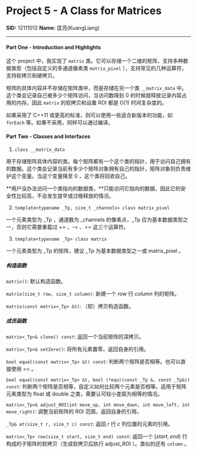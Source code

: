 # Project 5 -  A Class for Matrices

**SID:** 12111012 **Name:** 匡亮(KuangLiang)

----

#### Part One - Introduction and Highlights

这个 project 中，我实现了 ```matrix``` 类。它可以存储一个二维的矩阵，支持多种数据类型（包括自定义的多通道像素类 ```matrix_pixel``` ），支持常见的几种运算符，支持软拷贝和硬拷贝。

矩阵的具体内容并不存储在矩阵类中，而是存储在另一个类 ```__matrix_data``` 中。这个类会记录自己被多少个矩阵访问，当访问数降到 $0$ 的时候就释放记录内容占用的内存。因此 ```matrix``` 的软拷贝和设置 ROI 都是 O(1) 时间复杂度的。

如果采用了 C++11 或更高的标准，则可以使用一些适合新版本的功能，如 ```forEach``` 等。如果不采用，同样可以通过编译。

#### Part Two - Classes and Interfaces

1. ```class __matrix_data```
   
用于存储矩阵具体内容的类。每个矩阵都有一个这个类的指针，用于访问自己拥有的数据。这个类会记录当前有多少个矩阵对象拥有自己的指针，矩阵对象则负责维护这个变量。当这个变量降至 $0$ ，这个类将回收自己。

**用户没办法访问一个类指向的数据类，**只能访问它指向的数据，因此它的安全性比较高，不会发生提早或过晚释放的情况。

2. ```template<typename _Tp, size_t _channels> class matrix_pixel```

一个元素类型为 _Tp ，通道数为 _channels 的像素点，_Tp 应为基本数据类型之一，否则它需要重载过 += 、-= 、== 这三个运算符。

3. ```template<typename _Tp> class matrix```

一个元素类型为 _Tp 的矩阵，建议 _Tp 为基本数据类型之一或 matrix_pixel 。

##### 构造函数

```matrix()```: 默认构造函数。

```matrix(size_t row, size_t column)```: 新建一个 $row$ 行 $column$ 列的矩阵。

```matrix(const matrix<_Tp> &t)```: （软）拷贝构造函数。

##### 成员函数

```matrix<_Tp>& clone() const```: 返回一个当前矩阵的深拷贝。

```matrix<_Tp>& setZero()```: 将所有元素置零，返回自身的引用。

```bool equal(const matrix<_Tp> &t) const```: 判断两个矩阵是否相等。也可以直接使用 == 。

```bool equal(const matrix<_Tp> &t, bool (*equ)(const _Tp &, const _Tp&)) const```: 判断两个矩阵是否相等，自定义如何比较两个元素是否相等。适用于矩阵元素类型为 float 或 double 之类，需要认可较小差距为相等的情况。

```matrix<_Tp>& adjust_ROI(int move_up, int move_down, int move_left, int move_right)```: 调整当前矩阵的 ROI 范围，返回自身的引用。

```_Tp& at(size_t r, size_t c) const```: 返回 $r$ 行 $c$ 列位置的元素的引用。

```matrix<_Tp> row(size_t start, size_t end) const```: 返回一个 $[start,end)$ 行构成的子矩阵的软拷贝（生成软拷贝后执行 adjust_ROI ）。类似的还有 ```column``` 。


